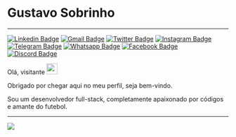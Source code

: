 # Gustavo Sobrinho

---------------------------------------

[![Linkedin Badge](https://img.shields.io/badge/-LinkedIn-0e76a8?style=flat-square&logo=Linkedin&logoColor=white)](https://linkedin.com/in/gustavosobrinho01)
[![Gmail Badge](https://img.shields.io/badge/-Gmail-D14836?style=flat-square&logo=Gmail&logoColor=white)](mailto:gustavo.sobrinho01@gmail.com)
[![Twitter Badge](https://img.shields.io/badge/-Twitter-00acee?style=flat-square&logo=Twitter&logoColor=white)](https://twitter.com/gsobrinho01)
[![Instagram Badge](https://img.shields.io/badge/-Instagram-e4405f?style=flat-square&logo=Instagram&logoColor=white)](https://instagram.com/gustavosobrinho01/)
[![Telegram Badge](https://img.shields.io/badge/-Telegram-0088cc?style=flat-square&logo=Telegram&logoColor=white)](https://t.me/gustavosobrinho01)
[![Whatsapp Badge](https://img.shields.io/badge/-Whatsapp-02E675?style=flat-square&logo=Whatsapp&logoColor=white)](https://wa.me/5577981051262)
[![Facebook Badge](https://img.shields.io/badge/-Facebook-0E8EF1?style=flat-square&logo=Facebook&logoColor=white)](https://facebook.com/gustavosobrinho01)
[![Discord Badge](https://img.shields.io/badge/-Discord-7289DA?style=flat-square&logo=Discord&logoColor=white)](https://discordapp.com/channels/910976428290506832)

Olá, visitante <img src="https://media.giphy.com/media/hvRJCLFzcasrR4ia7z/giphy.gif" width="25px">

Obrigado por chegar aqui no meu perfil, seja bem-vindo.

Sou um desenvolvedor full-stack, completamente apaixonado por códigos e amante do futebol.

---------------------------------------

![](https://visitor-badge.glitch.me/badge?page_id=gustavosobrinho01.gustavosobrinho01)


